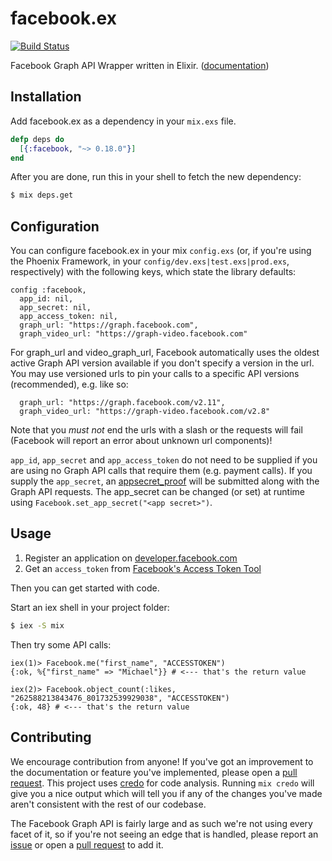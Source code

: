 # facebook.ex

[![Build Status](https://travis-ci.org/mweibel/facebook.ex.svg?branch=master)](https://travis-ci.org/mweibel/facebook.ex)

Facebook Graph API Wrapper written in Elixir. ([documentation](http://hexdocs.pm/facebook/))

## Installation

Add facebook.ex as a dependency in your `mix.exs` file.

```elixir
defp deps do
  [{:facebook, "~> 0.18.0"}]
end
```

After you are done, run this in your shell to fetch the new dependency:

```bash
$ mix deps.get
```

## Configuration

You can configure facebook.ex in your mix `config.exs` (or, if you're using the Phoenix Framework, in your `config/dev.exs|test.exs|prod.exs`, respectively) with the following keys, which state the library defaults:
```
config :facebook,
  app_id: nil,
  app_secret: nil,
  app_access_token: nil,
  graph_url: "https://graph.facebook.com",
  graph_video_url: "https://graph-video.facebook.com"
```
For graph_url and video_graph_url, Facebook automatically uses the oldest active Graph API version available if you don't specify a version in the url. You may use versioned urls to pin your calls to a specific API versions (recommended), e.g. like so:
```
  graph_url: "https://graph.facebook.com/v2.11",
  graph_video_url: "https://graph-video.facebook.com/v2.8"
```
Note that you *must not* end the urls with a slash or the requests will fail (Facebook will report an error about unknown url components)!

`app_id`, `app_secret` and `app_access_token` do not need to be supplied if you are using no Graph API calls that require them (e.g. payment calls).
If you supply the `app_secret`, an [appsecret_proof](https://developers.facebook.com/docs/graph-api/securing-requests) will be submitted along with the Graph API requests. The app_secret can be changed (or set) at runtime using `Facebook.set_app_secret("<app secret>")`.

## Usage

1. Register an application on [developer.facebook.com](https://developer.facebook.com)
2. Get an `access_token` from [Facebook's Access Token Tool](https://developers.facebook.com/tools/accesstoken/)

Then you can get started with code.

Start an iex shell in your project folder:

```bash
$ iex -S mix
```

Then try some API calls:

```
iex(1)> Facebook.me("first_name", "ACCESSTOKEN")
{:ok, %{"first_name" => "Michael"}} # <--- that's the return value

iex(2)> Facebook.object_count(:likes, "262588213843476_801732539929038", "ACCESSTOKEN")
{:ok, 48} # <--- that's the return value
```

## Contributing
We encourage contribution from anyone! If you've got an improvement to the documentation or feature you've implemented, please open a [pull request](https://github.com/mweibel/facebook.ex/pulls).
This project uses [credo](https://github.com/rrrene/credo) for code analysis. Running `mix credo` will give you a nice output which will tell you if any of the changes you've made aren't consistent with the rest of our codebase.

The Facebook Graph API is fairly large and as such we're not using every facet of it, so if you're not seeing an edge that is handled, please report an [issue](https://github.com/mweibel/facebook.ex/issues) or open a [pull request](https://github.com/mweibel/facebook.ex/pulls) to add it.
